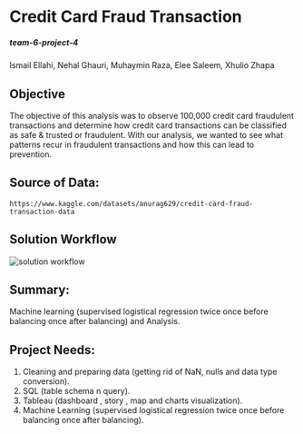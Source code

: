 # Credit Card Fraud Transaction

##### team-6-project-4
Ismail Ellahi, Nehal Ghauri, Muhaymin Raza, Elee Saleem, Xhulio Zhapa

## Objective
The objective of this analysis was to observe 100,000 credit card fraudulent transactions and determine how credit card transactions can be classified as safe & trusted or fraudulent. With our analysis, we wanted to see what patterns recur in fraudulent transactions and how this can lead to prevention.

## Source of Data:
    https://www.kaggle.com/datasets/anurag629/credit-card-fraud-transaction-data

## Solution Workflow
![solution workflow](https://github.com/Elee-Saleem/team-6-project-4/assets/131730274/7b9b9cf9-ee58-4dda-a63b-f108104c17dd)


## Summary:
   Machine learning (supervised logistical regression twice once before balancing once after balancing) and Analysis.





## Project Needs:
  1. Cleaning and preparing data (getting rid of NaN, nulls and data type conversion).
  2. SQL (table schema n query).
  3. Tableau (dashboard , story , map and charts visualization).
  4. Machine Learning (supervised logistical regression twice once before balancing once after balancing).

